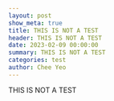 ```yaml
---
layout: post
show_meta: true
title: THIS IS NOT A TEST
header: THIS IS NOT A TEST
date: 2023-02-09 00:00:00
summary: THIS IS NOT A TEST
categories: test
author: Chee Yeo
---
```


THIS IS NOT A TEST